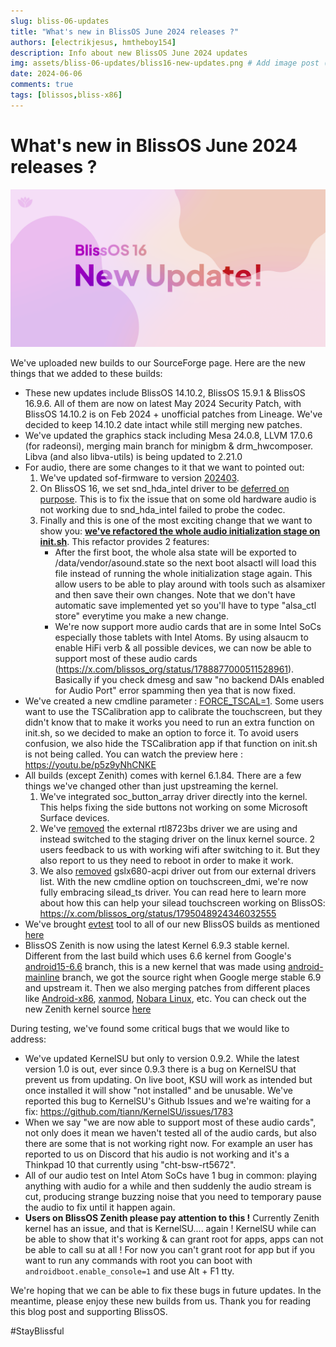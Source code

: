 ```yaml
---
slug: bliss-06-updates
title: "What's new in BlissOS June 2024 releases ?"
authors: [electrikjesus, hmtheboy154]
description: Info about new BlissOS June 2024 updates
img: assets/bliss-06-updates/bliss16-new-updates.png # Add image post (optional)
date: 2024-06-06
comments: true
tags: [blissos,bliss-x86]
---
```


# What's new in BlissOS June 2024 releases ?

![alt text](assets/bliss-06-updates/bliss16-new-updates.png "What's new in BlissOS June 2024 releases ?")

We've uploaded new builds to our SourceForge page. Here are the new things that we added to these builds:

- These new updates include BlissOS 14.10.2, BlissOS 15.9.1 & BlissOS 16.9.6. All of them are now on latest May 2024 Security Patch, with BlissOS 14.10.2 is on Feb 2024 + unofficial patches from Lineage. We've decided to keep 14.10.2 date intact while still merging new patches.
- We've updated the graphics stack including Mesa 24.0.8, LLVM 17.0.6 (for radeonsi), merging main branch for minigbm & drm_hwcomposer. Libva (and also libva-utils) is being updated to 2.21.0
- For audio, there are some changes to it that we want to pointed out:
    1. We've updated sof-firmware to version [202403](https://github.com/android-generic/vendor_intel_proprietary_sof-bin/tree/202403). 
    2. On BlissOS 16, we set snd_hda_intel driver to be [deferred on purpose](https://github.com/BlissOS/device_generic_common/commit/8e64a9af5d5472fc3841092c8e3517dab532050b). This is to fix the issue that on some old hardware audio is not working due to snd_hda_intel failed to probe the codec.
    3. Finally and this is one of the most exciting change that we want to show you: [**we've refactored the whole audio initialization stage on init.sh**](https://github.com/BlissOS/device_generic_common/commit/2f8441797c9bdb2800d8fc969588980bf1aa1b75). This refactor provides 2 features:
        * After the first boot, the whole alsa state will be exported to /data/vendor/asound.state so the next boot alsactl will load this file instead of running the whole initialization stage again. This allow users to be able to play around with tools such as alsamixer and then save their own changes. Note that we don't have automatic save implemented yet so you'll have to type "alsa_ctl store" everytime you make a new change.
        *  We're now support more audio cards that are in some Intel SoCs especially those tablets with Intel Atoms. By using alsaucm to enable HiFi verb & all possible devices, we can now be able to support most of these audio cards (https://x.com/blissos_org/status/1788877000511528961). Basically if you check dmesg and saw "no backend DAIs enabled for Audio Port" error spamming then yea that is now fixed.
- We've created a new cmdline parameter : [FORCE_TSCAL=1](https://github.com/BlissOS/device_generic_common/commit/e47dddfa84713c0733f24b0c6ef8b43d9d63b6b9). Some users want to use the TSCalibration app to calibrate the touchscreen, but they didn't know that to make it works you need to run an extra function on init.sh, so we decided to make an option to force it. To avoid users confusion, we also hide the TSCalibration app if that function on init.sh is not being called. You can watch the preview here : https://youtu.be/p5z9yNhCNKE
- All builds (except Zenith) comes with kernel 6.1.84. There are a few things we've changed other than just upstreaming the kernel. 
  1. We've integrated soc_button_array driver directly into the kernel. This helps fixing the side buttons not working on some Microsoft Surface devices.
  2. We've [removed](https://github.com/android-generic/external_kernel-drivers/commit/e27764a43e29e837dda0e57970583da861dfd53c) the external rtl8723bs driver we are using and instead switched to the staging driver on the linux kernel source. 2 users feedback to us with working wifi after switching to it. But they also report to us they need to reboot in order to make it work. 
  3. We also [removed](https://github.com/android-generic/external_kernel-drivers/commit/b7ab4c7e7b071fe98f0b02f0b013b5b8d232e864) gslx680-acpi driver out from our external drivers list. With the new cmdline option on touchscreen_dmi, we're now fully embracing silead_ts driver. You can read here to learn more about how this can help your silead touchscreen working on BlissOS: https://x.com/blissos_org/status/1795048924346032555
- We've brought [evtest](https://github.com/android-generic/external_evtest) tool to all of our new BlissOS builds as mentioned [here](https://x.com/blissos_org/status/1795048933187518559)
- BlissOS Zenith is now using the latest Kernel 6.9.3 stable kernel. Different from the last build which uses 6.6 kernel from Google's [android15-6.6](https://android.googlesource.com/kernel/common/+/refs/heads/android15-6.6) branch, this is a new kernel that was made using [android-mainline](https://android.googlesource.com/kernel/common/+/refs/heads/android-mainline) branch, we got the source right when Google merge stable 6.9 and upstream it. Then we also merging patches from different places like [Android-x86](https://github.com/android-generic/kernel-zenith/commits/6.9_android-x86), [xanmod](https://github.com/android-generic/kernel-zenith/commits/6.9_xanmod), [Nobara Linux](https://github.com/android-generic/kernel-zenith/commits/6.9_nobara), etc. 
You can check out the new Zenith kernel source [here](https://github.com/android-generic/kernel-zenith/commits/6.9/)

During testing, we've found some critical bugs that we would like to address:

- We've updated KernelSU but only to version 0.9.2. While the latest version 1.0 is out, ever since 0.9.3 there is a bug on KernelSU that prevent us from updating. On live boot, KSU will work as intended but once installed it will show "not installed" and be unusable. We've reported this bug to KernelSU's Github Issues and we're waiting for a fix: https://github.com/tiann/KernelSU/issues/1783
- When we say "we are now able to support most of these audio cards", not only does it mean we haven't tested all of the audio cards, but also there are some that is not working right now. For example an user has reported to us on Discord that his audio is not working and it's a Thinkpad 10 that currently using "cht-bsw-rt5672".
- All of our audio test on Intel Atom SoCs have 1 bug in common: playing anything with audio for a while and then suddenly the audio stream is cut, producing strange buzzing noise that you need to temporary pause the audio to fix until it happen again.
- **Users on BlissOS Zenith please pay attention to this !** Currently Zenith kernel has an issue, and that is KernelSU.... again ! KernelSU while can be able to show that it's working & can grant root for apps, apps can not be able to call su at all ! For now you can't grant root for app but if you want to run any commands with root you can boot with `androidboot.enable_console=1` and use Alt + F1 tty.

We're hoping that we can be able to fix these bugs in future updates. In the meantime, please enjoy these new builds from us. Thank you for reading this blog post and supporting BlissOS.


#StayBlissful
